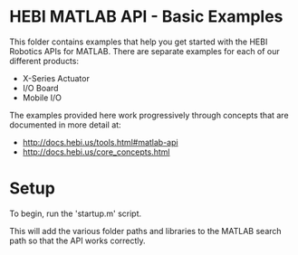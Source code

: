 # HEBI MATLAB API - Basic Examples

This folder contains examples that help you get started with the HEBI 
Robotics APIs for MATLAB.  There are separate examples for each of our 
different products:
  - X-Series Actuator
  - I/O Board
  - Mobile I/O

The examples provided here work progressively through concepts that are 
documented in more detail at:
* http://docs.hebi.us/tools.html#matlab-api
* http://docs.hebi.us/core_concepts.html


# Setup

To begin, run the 'startup.m' script.

This will add the various folder paths and libraries to the MATLAB search 
path so that the API works correctly.



